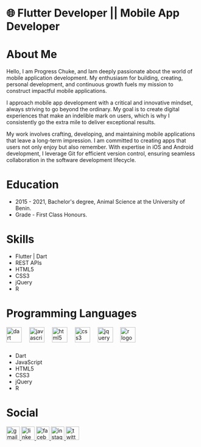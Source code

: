 # 🌐 Flutter Developer || Mobile App Developer

# About Me
Hello, I am Progress Chuke, and Iam deeply passionate about the world of mobile application development. My enthusiasm for building, creating, personal development, and continuous growth fuels my mission to construct impactful mobile applications.

I approach mobile app development with a critical and innovative mindset, always striving to go beyond the ordinary. My goal is to create digital experiences that make an indelible mark on users, which is why I consistently go the extra mile to deliver exceptional results.

My work involves crafting, developing, and maintaining mobile applications that leave a long-term impression. I am committed to creating apps that users not only enjoy but also remember. With expertise in iOS and Android development, I leverage Git for efficient version control, ensuring seamless collaboration in the software development lifecycle.

# Education
<ul>
<li>2015 - 2021, Bachelor's degree, Animal Science at the University of Benin.</li>
<li>Grade - First Class Honours.</li>
</ul>

# Skills

<ul>
  <li>Flutter | Dart</li>
  <li>REST APIs</li>
  <li>HTML5</li>
  <li>CSS3</li>
  <li>jQuery</li>
  <li>R</li>
</ul>

# Programming Languages

<div align="left">
  <img src="https://cdn.jsdelivr.net/gh/devicons/devicon/icons/dart/dart-original.svg" height="40" alt="dart logo"  />
  <img width="12" />
  <img src="https://cdn.jsdelivr.net/gh/devicons/devicon/icons/javascript/javascript-original.svg" height="40" alt="javascript logo"  />
  <img width="12" />
  <img src="https://cdn.jsdelivr.net/gh/devicons/devicon/icons/html5/html5-original.svg" height="40" alt="html5 logo"  />
  <img width="12" />
  <img src="https://cdn.jsdelivr.net/gh/devicons/devicon/icons/css3/css3-original.svg" height="40" alt="css3 logo"  />
  <img width="12" />
  <img src="https://cdn.jsdelivr.net/gh/devicons/devicon/icons/jquery/jquery-original.svg" height="40" alt="jquery logo"  />
  <img width="12" />
  <img src="https://cdn.jsdelivr.net/gh/devicons/devicon/icons/r/r-original.svg" height="40" alt="r logo"  />
</div>

###

<ul>
  <li>Dart</li>
  <li>JavaScript</li>
  <li>HTML5</li>
  <li>CSS3</li>
  <li>jQuery</li>
  <li>R</li>
</ul>

###

# Social

<div align="left">
  <a href="progresschuke@gmail.com" target="_blank">
    <img src="https://img.shields.io/static/v1?message=Gmail&logo=gmail&label=&color=D14836&logoColor=white&labelColor=&style=for-the-badge" height="35" alt="gmail logo"  />
  </a>
  <a href="https://www.linkedin.com/in/progress-chuke/" target="_blank">
    <img src="https://img.shields.io/static/v1?message=LinkedIn&logo=linkedin&label=&color=0077B5&logoColor=white&labelColor=&style=for-the-badge" height="35" alt="linkedin logo"  />
  </a>
  <a href="https://www.facebook.com/chukeprogress" target="_blank">
    <img src="https://img.shields.io/static/v1?message=Facebook&logo=facebook&label=&color=1877F2&logoColor=white&labelColor=&style=for-the-badge" height="35" alt="facebook logo"  />
  </a>
  <a href="https://instagram.com/progresschuke_" target="_blank">
    <img src="https://img.shields.io/static/v1?message=Instagram&logo=instagram&label=&color=E4405F&logoColor=white&labelColor=&style=for-the-badge" height="35" alt="instagram logo"  />
  </a>
  <a href="https://twitter.com/Progress_Chuke" target="_blank">
    <img src="https://img.shields.io/static/v1?message=Twitter&logo=twitter&label=&color=1DA1F2&logoColor=white&labelColor=&style=for-the-badge" height="35" alt="twitter logo"  />
  </a>
</div>

###




<!--
**Progresschuke/Progresschuke** is a ✨ _special_ ✨ repository because its `README.md` (this file) appears on your GitHub profile.

Here are some ideas to get you started:

- 🔭 I’m currently working on ...
- 🌱 I’m currently learning ...
- 👯 I’m looking to collaborate on ...
- 🤔 I’m looking for help with ...
- 💬 Ask me about ...
- 📫 How to reach me: ...
- 😄 Pronouns: ...
- ⚡ Fun fact: ...
-->
